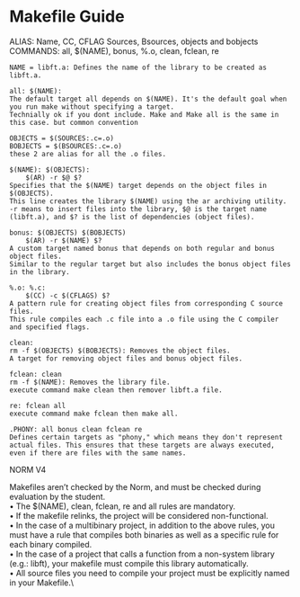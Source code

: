 # Makefile Guide

ALIAS: Name, CC, CFLAG Sources, Bsources, objects and bobjects
COMMANDS: all, $(NAME), bonus, %.o, clean, fclean, re

    NAME = libft.a: Defines the name of the library to be created as libft.a.

    all: $(NAME): 
    The default target all depends on $(NAME). It's the default goal when you run make without specifying a target.
    Technially ok if you dont include. Make and Make all is the same in this case. but common convention

    OBJECTS = $(SOURCES:.c=.o)
    BOBJECTS = $(BSOURCES:.c=.o)
    these 2 are alias for all the .o files. 

    $(NAME): $(OBJECTS):
        $(AR) -r $@ $?
    Specifies that the $(NAME) target depends on the object files in $(OBJECTS).
    This line creates the library $(NAME) using the ar archiving utility. -r means to insert files into the library, $@ is the target name (libft.a), and $? is the list of dependencies (object files).
    
    bonus: $(OBJECTS) $(BOBJECTS)
        $(AR) -r $(NAME) $?
    A custom target named bonus that depends on both regular and bonus object files.
    Similar to the regular target but also includes the bonus object files in the library.
    
    %.o: %.c: 
        $(CC) -c $(CFLAGS) $?
    A pattern rule for creating object files from corresponding C source files.
    This rule compiles each .c file into a .o file using the C compiler and specified flags.
    
    clean: 
    rm -f $(OBJECTS) $(BOBJECTS): Removes the object files.
    A target for removing object files and bonus object files.

    fclean: clean
    rm -f $(NAME): Removes the library file.
    execute command make clean then remover libft.a file.

    re: fclean all
    execute command make fclean then make all.

    .PHONY: all bonus clean fclean re
    Defines certain targets as "phony," which means they don't represent actual files. This ensures that these targets are always executed, even if there are files with the same names.


NORM V4

Makefiles aren’t checked by the Norm, and must be checked during evaluation by the student.\
• The $(NAME), clean, fclean, re and all rules are mandatory.\
• If the makefile relinks, the project will be considered non-functional.\
• In the case of a multibinary project, in addition to the above rules, you must have a rule that compiles both binaries as well as a specific rule for each binary compiled.\
• In the case of a project that calls a function from a non-system library (e.g.: libft), your makefile must compile this library automatically.\
• All source files you need to compile your project must be explicitly named in your Makefile.\
